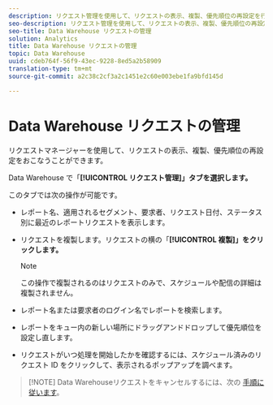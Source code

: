 ```yaml
---
description: リクエスト管理を使用して、リクエストの表示、複製、優先順位の再設定を行えます。
seo-description: リクエスト管理を使用して、リクエストの表示、複製、優先順位の再設定を行えます。
seo-title: Data Warehouse リクエストの管理
solution: Analytics
title: Data Warehouse リクエストの管理
topic: Data Warehouse
uuid: cdeb764f-56f9-43ec-9228-8ed5a2b58909
translation-type: tm+mt
source-git-commit: a2c38c2cf3a2c1451e2c60e003ebe1fa9bfd145d

---
```



# Data Warehouse リクエストの管理

リクエストマネージャーを使用して、リクエストの表示、複製、優先順位の再設定をおこなうことができます。

Data Warehouse で「**[!UICONTROL リクエスト管理]」タブを選択します。**

このタブでは次の操作が可能です。

* レポート名、適用されるセグメント、要求者、リクエスト日付、ステータス別に最近のレポートリクエストを表示します。
* リクエストを複製します。リクエストの横の「**[!UICONTROL 複製]」をクリックします。**

   >[!NOTE]
   >
   >この操作で複製されるのはリクエストのみで、スケジュールや配信の詳細は複製されません。

* レポート名または要求者のログイン名でレポートを検索します。
* レポートをキュー内の新しい場所にドラッグアンドドロップして優先順位を設定し直します。
* リクエストがいつ処理を開始したかを確認するには、スケジュール済みのリクエスト ID をクリックして、表示されるポップアップを調べます。

> [!NOTE] Data Warehouseリクエストをキャンセルするには、次の [手順に従います](https://helpx.adobe.com/analytics/kb/cancel-data-warehouse-requests.html)。

